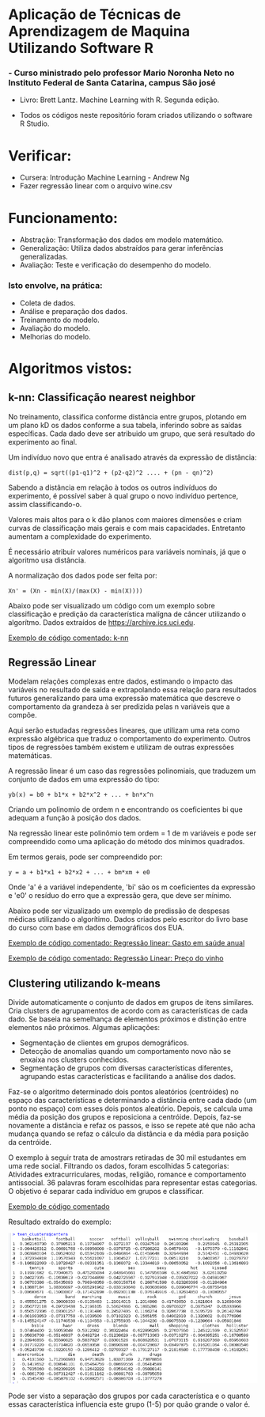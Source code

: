 # Aplicação de Técnicas de Aprendizagem de Maquina Utilizando Software R

### - Curso ministrado pelo professor Mario Noronha Neto no Instituto Federal de Santa Catarina, campus São josé

- Livro: Brett Lantz. Machine Learning with R. Segunda edição.

- Todos os códigos neste repositório foram criados utilizando o software R Studio.

# Verificar:

- Cursera: Introdução Machine Learning - Andrew Ng
- Fazer regressão linear com o arquivo wine.csv

# Funcionamento:

- Abstração: Transformação dos dados em modelo matemático.
- Generalização: Utiliza dados abstraídos para gerar inferências generalizadas.
- Avaliação: Teste e verificação do desempenho do modelo.

### Isto envolve, na prática:

- Coleta de dados.
- Análise e preparação dos dados.
- Treinamento do modelo.
- Avaliação do modelo.
- Melhorias do modelo.

# Algoritmos vistos:

## k-nn: Classificação nearest neighbor
No treinamento, classifica conforme distância entre grupos, plotando em um plano kD os dados conforme a sua tabela, inferindo sobre as saídas específicas. Cada dado deve ser atribuido um grupo, que será resultado do experimento ao final.

Um indivíduo novo que entra é analisado através da expressão de distância:

    dist(p,q) = sqrt((p1-q1)^2 + (p2-q2)^2 .... + (pn - qn)^2)

Sabendo a distância em relação à todos os outros indivíduos do experimento, é possível saber à qual grupo o novo indivíduo pertence, assim classificando-o.

Valores mais altos para o k dão planos com maiores dimensões e criam curvas de classificação mais gerais e com mais capacidades. Entretanto aumentam a complexidade do experimento.

É necessário atribuir valores numéricos para variáveis nominais, já que o algoritmo usa distância.

A normalização dos dados pode ser feita por:

    Xn' = (Xn - min(X)/(max(X) - min(X))))

Abaixo pode ser visualizado um código com um exemplo sobre classificação e predição da característica malígna de câncer utilizando o algorítmo. Dados extraídos de https://archive.ics.uci.edu.

[Exemplo de código comentado: k-nn](exercicio1.r)


## Regressão Linear

Modelam relações complexas entre dados, estimando o impacto das variáveis no resultado de saída e extrapolando essa relação para resultados futuros generalizando para uma expressão matemática que descreve o comportamento da grandeza à ser predizida pelas n variáveis que a compõe.

Aqui serão estudadas regressões lineares, que utilizam uma reta como expressão algébrica que traduz o comportamento do experimento. Outros tipos de regressões também existem e utilizam de outras expressões matemáticas.

A regressão linear é um caso das regressões polinomiais, que traduzem um conjunto de dados em uma expressão do tipo:

    yb(x) = b0 + b1*x + b2*x^2 + ... + bn*x^n

Criando um polinomio de ordem n e encontrando os coeficientes bi que adequam a função à posição dos dados.

Na regressão linear este polinômio tem ordem = 1 de m variáveis e pode ser compreendido como uma aplicação do método dos mínimos quadrados.

Em termos gerais, pode ser compreendido por:

    y = a + b1*x1 + b2*x2 + ... + bm*xm + e0

Onde 'a' é a variável independente, 'bi' são os m coeficientes da expressão e 'e0' o resíduo do erro que a expressão gera, que deve ser mínimo.

Abaixo pode ser vizualizado um exemplo de predissão de despesas médicas utilizando o algorítimo. Dados criados pelo escritor do livro base do curso com base em dados demográficos dos EUA.

[Exemplo de código comentado: Regressão linear: Gasto em saúde anual](exercicio2.r)


[Exemplo de código comentado: Regressão Linear: Preço do vinho](exercicio3.r)

## Clustering utilizando k-means

Divide automaticamente o conjunto de dados em grupos de itens similares. Cria clusters de agrupamentos de acordo com as características de cada dado. Se baseia na semelhança de elementos próximos e distinção entre elementos não próximos. 
Algumas aplicações:

- Segmentação de clientes em grupos demográficos.
- Detecção de anomalias quando um comportamento novo não se enxaixa nos clusters conhecidos.
- Segmentação de grupos com diversas características diferentes, agrupando estas características e facilitando a análise dos dados.

Faz-se o algoritmo determinado dois pontos aleatórios (centróides) no espaço das características e determinando a distância entre cada dado (um ponto no espaço) com esses dois pontos aleatório. Depois, se calcula uma média da posição dos grupos e reposiciona a centróide. Depois, faz-se novamente a distância e refaz os passos, e isso se repete até que não acha mudança quando se refaz o cálculo da distância e da média para posição da centróide.

O exemplo à seguir trata de amostrars retiradas de 30 mil estudantes em uma rede social. Filtrando os dados, foram escolhidas 5 categorias: Atividades extracurriculares, modas, religião, romance e comportamento antissocial. 36 palavras foram escolhidas para representar estas categorias. O objetivo é separar cada indivíduo em grupos e classificar.

[Exemplo de código comentado](exemplo4.r)

Resultado extraído do exemplo:

![Exemplo4](kmn.png)

Pode ser visto a separação dos grupos por cada característica e o quanto essas característica influencia este grupo (1-5) por quão grande o valor é.